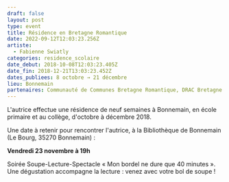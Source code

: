 ```yaml
---
draft: false
layout: post
type: event
title: Résidence en Bretagne Romantique
date: 2022-09-12T12:03:23.256Z
artiste:
  - Fabienne Swiatly
categories: residence_scolaire
date_debut: 2018-10-08T12:03:23.405Z
date_fin: 2018-12-21T13:03:23.452Z
dates_publiees: 8 octobre → 21 décembre
lieu: Bonnemain
partenaires: Communauté de Communes Bretagne Romantique, DRAC Bretagne
---
```

L'autrice effectue une résidence de neuf semaines à Bonnemain, en école primaire et au collège, d'octobre à décembre 2018.

Une date à retenir pour rencontrer l'autrice, à la Bibliothèque de Bonnemain (Le Bourg, 35270 Bonnemain) :

**Vendredi 23 novembre à 19h**

Soirée Soupe-Lecture-Spectacle « Mon bordel ne dure que 40 minutes ». Une dégustation accompagne la lecture : venez avec votre bol de soupe !